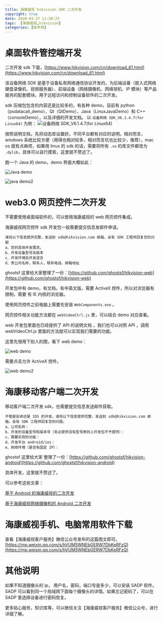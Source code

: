 ```yaml
---
title: 海康威视 hikvision SDK 二次开发
copyright: true
date: 2020-03-27 11:50:23
tags:  [海康威视,hikvision]
categories: [技术栈]
---
```


# 桌面软件管控端开发

二次开发 sdk 下载，[https://www.hikvision.com/cn/download_61.html](https://www.hikvision.com/cn/download_61.html)

该设备网络 SDK 是基于设备私有网络通信协议开发的，为后端设备（嵌入式网络硬盘录像机、视频服务器）、前端设备（网络摄像机、网络球机、IP 模块）等产品服务的配套模块，用于远程访问和控制设备软件的二次开发。

sdk 压缩包包含的内容还是比较多的，有各种 demo，目前有 python（psdatacall_demo）、Qt（QtDemo）、Java（LinuxJavaDemo）和 C++（consoleDemo），以及详细的开发文档。
以 `设备网络 SDK_V6.1.4.7(for Linux64)` 为例：
![设备网络 SDK_V6.1.4.7(for Linux64)](https://cdn.ghostsf.com/uPic/WX20200331-205742@2x.png)

按照说明文档，先将动态库设置好。不同平台都有对应的说明。相对而言，windows 系统比较方便（用得也相对较多，相对而言坑也比较少，推荐），mac os 就有点麻烦，如果用 linux 的 sdk 的话，需要将所有 `.so` 的库文件都改为 `.dylib`，具体可以自行摸索，这里就不赘述了。

跑一个 Java 的 demo，demo 界面大概如此：

![]()![Java demo](https://cdn.ghostsf.com/uPic/EU6uMq.png)

![java demo2](https://cdn.ghostsf.com/uPic/XpdccT.png)

# web3.0 网页控件二次开发

不需要使用桌面端软件的，可以使用海康威视的 web 网页控件集成。

海康威视网页控件 sdk 开发包一般需要提交信息发邮件申请。

```
请将以下信息提供完整，发送到 sdk@hikvision.com 邮箱，会有 SDK 工程师回复您的问题
a、您的具体开发需求。
b、开发设备型号及版本
c、开发环境及开发语言
d、贵公司名称，联系人，联系电话，邮箱地址
```

ghostsf 这里给大家整理了一份：[https://github.com/ghostsf/hikvision-web](https://github.com/ghostsf/hikvision-web)

开发包中有 demo，有文档，有中英文版，需要 ActiveX 控件，所以对浏览器有限制，需要 有 IE 内核的浏览器。

使用网页控件之前电脑上需要先安装 `WebComponents.exe` 。

网页控件相关功能方法都在 `webVideoCtrl.js` 里，可以结合 demo 对应查看。

web 开发包里面也已经提供了 API 的说明文档 ，我们也可以对照 API ，调用 webVideoCtrl.js 里面的方法就可以实现我们需要的功能。

这里先借用下别人的图，看下 web demo：

![web demo](https://cdn.ghostsf.com/uPic/H4ALkz.png)

需要点击允许 ActiveX 控件。

![web demo2](https://cdn.ghostsf.com/uPic/AWXmwh.png)

# 海康移动客户端二次开发

移动客户端二次开发 sdk，也需要提交信息发送邮件获取。

```
不管是安卓还是 IOS 的开发，请将以下信息提供完整，发送到 sdk@hikvision.com 邮箱，会有 SDK 工程师回复您的问题。
a、公司名称：
b、开发的设备型号和版本号（务必提供没有型号原则上开发包不予提供）：
c、需要实现的功能：
d、开发平台 android/ios：
e、网络环境（是否有固定 IP）：
```

ghostsf 这里给大家 整理了一份：[https://github.com/ghostsf/hikvision-android](https://github.com/ghostsf/hikvision-android)

具体开发，这里就不赘述了。

可以参考这些文章：

[基于 Android 的海康威视的二次开发](https://blog.csdn.net/wljs17/article/details/92979250)

[基于海康威视网络摄像机的 Android 二次开发](https://blog.csdn.net/weixin_40042248/article/details/81664198)

# 海康威视手机、电脑常用软件下载

查看【海康威视客户服务】微信公众号发布的这篇图文即可。[https://mp.weixin.qq.com/s/hVUM5WNEbGERW7DbKeRFzQ](https://mp.weixin.qq.com/s/hVUM5WNEbGERW7DbKeRFzQ)

# 其他说明

如果不知道摄像头的 ip， 用户名，密码，端口号是多少，可以安装 SADP 软件。SADP 可以看到同一个局域网下面每个摄像头的详情。如果忘记密码了，可以在 SADP 里选择设备进行密码恢复。

更多贴心服务，知识库等，可以微信关注【海康威视客户服务】微信公众号，进行详细了解。
